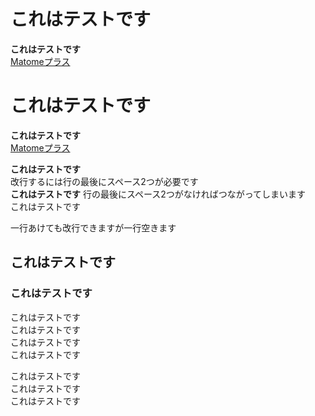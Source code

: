 <h1>これはテストです</h1>
<b>これはテストです</b>
<br />
<a href="https://okmksato.github.io/matome/">Matomeプラス</a>

# これはテストです
**これはテストです**  
[Matomeプラス](https://okmksato.github.io/matome/)

**これはテストです**  
改行するには行の最後にスペース2つが必要です  
**これはテストです**
行の最後にスペース2つがなければつながってしまいます  
これはテストです

一行あけても改行できますが一行空きます

## これはテストです  
### これはテストです  
<span class="red">これはテストです</span>  
<span class="icon-blue">これはテストです</span>  
<span class="box-gray">これはテストです</span>  
<span class="box-blue-bordery">これはテストです</span>  

<p class="mt30">
<span class="red icon-blue">これはテストです</span><br />  
<span class="box-gray red">これはテストです</span><br />
<span class="box-blue-bordery red">これはテストです</span>
</p>
